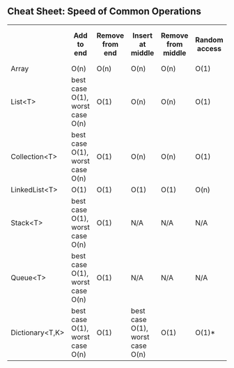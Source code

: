 ## Cheat Sheet: Speed of Common Operations

<table>
  <tr>
    <th> </th>
    <th>Add to end</th>
	<th>Remove from end</th>
	<th>Insert at middle</th>
	<th>Remove from middle</th>
	<th>Random access</th>
	<th>In-order access</th>
	<th>Search for specific element</th>
	<th>Notes</th>	
  </tr>
  <tr>
    <td>Array</td>
    <td>O(n)</td>
    <td>O(n)</td>
    <td>O(n)</td>
    <td>O(n)</td>
    <td>O(1)</td>
    <td>O(1)</td>
    <td>O(n)</td>
	<td>info</td>
  </tr>
  <tr>
    <td>List&ltT&gt</td>
    <td>best case O(1), worst case O(n)</td>
    <td>O(1)</td>
    <td>O(n)</td>
    <td>O(n)</td>
    <td>O(1)</td>
    <td>O(1)</td>
    <td>O(n)</td>
	<td>info</td>
  </tr>
  <tr>
    <td>Collection&ltT&gt</td>
    <td>best case O(1), worst case O(n)</td>
    <td>O(1)</td>
    <td>O(n)</td>
    <td>O(n)</td>
    <td>O(1)</td>
    <td>O(1)</td>
    <td>O(n)</td>
	<td>info</td>
  </tr>
    <tr>
    <td>LinkedList&ltT&gt</td>
    <td>O(1)</td>
    <td>O(1)</td>
    <td>O(1)</td>
    <td>O(1)</td>
    <td>O(n)</td>
    <td>O(1)</td>
    <td>O(n)</td>
	<td>info</td>
  </tr>
    <tr>
    <td>Stack&ltT&gt</td>
    <td>best case O(1), worst case O(n)</td>
    <td>O(1)</td>
    <td>N/A</td>
    <td>N/A</td>
    <td>N/A</td>
    <td>N/A</td>
    <td>N/A</td>
	<td>info</td>
  </tr>
    <tr>
    <td>Queue&ltT&gt</td>
    <td>best case O(1), worst case O(n)</td>
    <td>O(1)</td>
    <td>N/A</td>
    <td>N/A</td>
    <td>N/A</td>
    <td>N/A</td>
    <td>N/A</td>
	<td>info</td>
  </tr>
    <tr>
    <td>Dictionary&ltT,K&gt</td>
    <td>best case O(1), worst case O(n)</td>
    <td>O(1)</td>
    <td>best case O(1), worst case O(n)</td>
    <td>O(1)</td>
    <td>O(1)*</td>
    <td>O(1)*</td>
    <td>O(1)</td>
	<td>info</td>
  </tr>
</table>